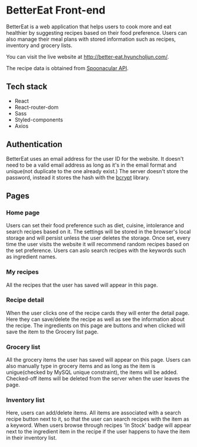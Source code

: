 # BetterEat Front-end

BetterEat is a web application that helps users to cook more and eat healthier by suggesting recipes based on their food preference. Users can also manage their meal plans with stored information such as recipes, inventory and grocery lists.

You can visit the live website at http://better-eat.hyuncholjun.com/.

The recipe data is obtained from [Spoonacular API](https://spoonacular.com/food-api).

## Tech stack
- React
- React-router-dom
- Sass
- Styled-components
- Axios

## Authentication

BetterEat uses an email address for the user ID for the website. It doesn't need to be a valid email address as long as it's in the email format and unique(not duplicate to the one already exist.) The server doesn't store the password, instead it stores the hash with the [bcrypt](https://www.npmjs.com/package/bcrypt) library.

## Pages

### Home page

Users can set their food preference such as diet, cuisine, intolerance and search recipes based on it. The settings will be stored in the browser's local storage and will persist unless the user deletes the storage.
Once set, every time the user visits the website it will recommend random recipes based on the set preference. Users can aslo search recipes with the keywords such as ingredient names.

### My recipes

All the recipes that the user has saved will appear in this page.

### Recipe detail

When the user clicks one of the recipe cards they will enter the detail page. Here they can save/delete the recipe as well as see the information about the recipe.
The ingredients on this page are buttons and when clicked will save the item to the Grocery list page.

### Grocery list

All the grocery items the user has saved will appear on this page. Users can also manually type in grocery items and as long as the item is unigue(checked by MySQL  unique constraint), the items will be added.
Checked-off items will be deleted from the server when the user leaves the page.

### Inventory list

Here, users can add/delete items. All items are associated with a search recipe button next to it, so that the user can search recipes with the item as a keyword. 
When users browse through recipes 'In Stock' badge will appear next to the ingredient item in the recipe if the user happens to have the item in their inventory list.
